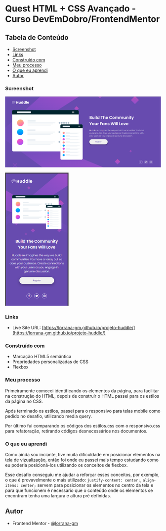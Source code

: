 # Quest HTML + CSS Avançado - Curso DevEmDobro/FrontendMentor

## Tabela de Conteúdo

  - [Screenshot](#screenshot)
  - [Links](#links)
  - [Construído com ](#construído-com)
  - [Meu processo](#meu-processo)
  - [O que eu aprendi](#o-que-eu-aprendi)
  - [Autor](#autor)

### Screenshot

![design-desktop](./src/design/design-desktop.png)

![design-mobile](./src/design/design-mobile.png)

### Links

- Live Site URL: [https://lorrana-gm.github.io/projeto-huddle/](https://lorrana-gm.github.io/projeto-huddle/)

### Construído com 

- Marcação HTML5 semântica
- Propriedades personalizadas de CSS 
- Flexbox

### Meu processo

Primeiramente comecei identificando os elementos da página, para facilitar na construção do HTML, depois de construir o HTML passei para os estilos da página no CSS. 

Após terminado os estilos, passei para o responsivo para telas mobile como pedido no desafio, utilizando media query.

Por último fui comparando os códigos dos estilos.css com o responsivo.css para refatoração, retirando códigos desnecessários nos documentos.

### O que eu aprendi

Como ainda sou inciante, tive muita dificuldade em posicionar elementos na tela de vizualização, então foi onde eu passei mais tempo estudando como eu poderia posicioná-los utilizando os conceitos de flexbox. 

Esse desafio conseguiu me ajudar a reforçar esses conceitos, por exemplo, o que é provavelmente o mais utilizado: ```justify-content: center;```, ```align-items: center;``` servem para posicionar os elementos no centro da tela e para que funcionem é necessario que o conteúdo onde os elementos se encontram tenha uma largura e altura pré definidas.

## Autor

- Frontend Mentor - [@lorrana-gm](https://www.frontendmentor.io/profile/lorrana-gm)

